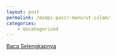 ```yaml
---
layout: post
permalink: /mimpi-pasir-menurut-islam/
categories:
    - Uncategorized
---
```


[Baca Selengkapnya](/09)